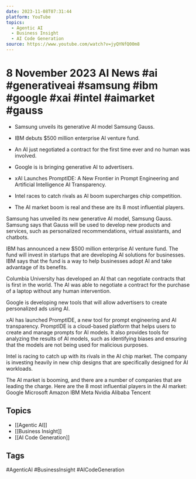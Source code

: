 ```yaml
---
date: 2023-11-08T07:31:44
platform: YouTube
topics:
  - Agentic AI
  - Business Insight
  - AI Code Generation
source: https://www.youtube.com/watch?v=jyQYNfQ00m8
---
```

# 8 November 2023 AI News #ai #generativeai #samsung #ibm #google #xai #intel #aimarket #gauss

- Samsung unveils its generative AI model Samsung Gauss.

- IBM debuts $500 million enterprise AI venture fund.

- An AI just negotiated a contract for the first time ever and no human was involved.

- Google is is bringing generative AI to advertisers.

- xAI Launches PromptIDE: A New Frontier in Prompt Engineering and Artificial Intelligence AI Transparency.

- Intel races to catch rivals as AI boom supercharges chip competition.

- The AI market boom is real and these are its 8 most influential players.


Samsung has unveiled its new generative AI model, Samsung Gauss. Samsung says that Gauss will be used to develop new products and services, such as personalized recommendations, virtual assistants, and chatbots.

IBM has announced a new $500 million enterprise AI venture fund. The fund will invest in startups that are developing AI solutions for businesses. IBM says that the fund is a way to help businesses adopt AI and take advantage of its benefits.

Columbia University has developed an AI that can negotiate contracts that is first in the world. The AI was able to negotiate a contract for the purchase of a laptop without any human intervention.

Google is developing new tools that will allow advertisers to create personalized ads using AI.

xAI has launched PromptIDE, a new tool for prompt engineering and AI transparency. PromptIDE is a cloud-based platform that helps users to create and manage prompts for AI models. It also provides tools for analyzing the results of AI models, such as identifying biases and ensuring that the models are not being used for malicious purposes.

Intel is racing to catch up with its rivals in the AI chip market. The company is investing heavily in new chip designs that are specifically designed for AI workloads.

The AI market is booming, and there are a number of companies that are leading the charge. Here are the 8 most influential players in the AI market:
    Google
    Microsoft
    Amazon
    IBM
    Meta
    Nvidia
    Alibaba
    Tencent

## Topics
- [[Agentic AI]]
- [[Business Insight]]
- [[AI Code Generation]]

## Tags
#AgenticAI #BusinessInsight #AICodeGeneration
